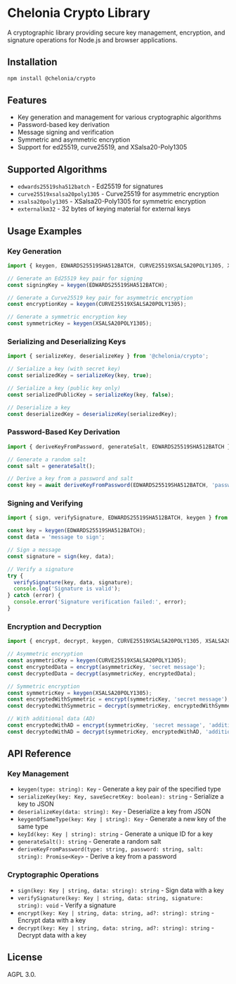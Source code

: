 # Chelonia Crypto Library

A cryptographic library providing secure key management, encryption, and signature operations for Node.js and browser applications.

## Installation

```bash
npm install @chelonia/crypto
```

## Features

- Key generation and management for various cryptographic algorithms
- Password-based key derivation
- Message signing and verification
- Symmetric and asymmetric encryption
- Support for ed25519, curve25519, and XSalsa20-Poly1305

## Supported Algorithms

- `edwards25519sha512batch` - Ed25519 for signatures
- `curve25519xsalsa20poly1305` - Curve25519 for asymmetric encryption
- `xsalsa20poly1305` - XSalsa20-Poly1305 for symmetric encryption
- `externalkm32` - 32 bytes of keying material for external keys

## Usage Examples

### Key Generation

```typescript
import { keygen, EDWARDS25519SHA512BATCH, CURVE25519XSALSA20POLY1305, XSALSA20POLY1305 } from '@chelonia/crypto';

// Generate an Ed25519 key pair for signing
const signingKey = keygen(EDWARDS25519SHA512BATCH);

// Generate a Curve25519 key pair for asymmetric encryption
const encryptionKey = keygen(CURVE25519XSALSA20POLY1305);

// Generate a symmetric encryption key
const symmetricKey = keygen(XSALSA20POLY1305);
```

### Serializing and Deserializing Keys

```typescript
import { serializeKey, deserializeKey } from '@chelonia/crypto';

// Serialize a key (with secret key)
const serializedKey = serializeKey(key, true);

// Serialize a key (public key only)
const serializedPublicKey = serializeKey(key, false);

// Deserialize a key
const deserializedKey = deserializeKey(serializedKey);
```

### Password-Based Key Derivation

```typescript
import { deriveKeyFromPassword, generateSalt, EDWARDS25519SHA512BATCH } from '@chelonia/crypto';

// Generate a random salt
const salt = generateSalt();

// Derive a key from a password and salt
const key = await deriveKeyFromPassword(EDWARDS25519SHA512BATCH, 'password123', salt);
```

### Signing and Verifying

```typescript
import { sign, verifySignature, EDWARDS25519SHA512BATCH, keygen } from '@chelonia/crypto';

const key = keygen(EDWARDS25519SHA512BATCH);
const data = 'message to sign';

// Sign a message
const signature = sign(key, data);

// Verify a signature
try {
  verifySignature(key, data, signature);
  console.log('Signature is valid');
} catch (error) {
  console.error('Signature verification failed:', error);
}
```

### Encryption and Decryption

```typescript
import { encrypt, decrypt, keygen, CURVE25519XSALSA20POLY1305, XSALSA20POLY1305 } from '@chelonia/crypto';

// Asymmetric encryption
const asymmetricKey = keygen(CURVE25519XSALSA20POLY1305);
const encryptedData = encrypt(asymmetricKey, 'secret message');
const decryptedData = decrypt(asymmetricKey, encryptedData);

// Symmetric encryption
const symmetricKey = keygen(XSALSA20POLY1305);
const encryptedWithSymmetric = encrypt(symmetricKey, 'secret message');
const decryptedWithSymmetric = decrypt(symmetricKey, encryptedWithSymmetric);

// With additional data (AD)
const encryptedWithAD = encrypt(symmetricKey, 'secret message', 'additional data');
const decryptedWithAD = decrypt(symmetricKey, encryptedWithAD, 'additional data');
```

## API Reference

### Key Management

- `keygen(type: string): Key` - Generate a key pair of the specified type
- `serializeKey(key: Key, saveSecretKey: boolean): string` - Serialize a key to JSON
- `deserializeKey(data: string): Key` - Deserialize a key from JSON
- `keygenOfSameType(key: Key | string): Key` - Generate a new key of the same type
- `keyId(key: Key | string): string` - Generate a unique ID for a key
- `generateSalt(): string` - Generate a random salt
- `deriveKeyFromPassword(type: string, password: string, salt: string): Promise<Key>` - Derive a key from a password

### Cryptographic Operations

- `sign(key: Key | string, data: string): string` - Sign data with a key
- `verifySignature(key: Key | string, data: string, signature: string): void` - Verify a signature
- `encrypt(key: Key | string, data: string, ad?: string): string` - Encrypt data with a key
- `decrypt(key: Key | string, data: string, ad?: string): string` - Decrypt data with a key

## License

AGPL 3.0.
